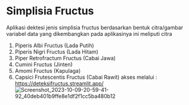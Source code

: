 # Simplisia Fructus

Aplikasi dektesi jenis simplisia fructus berdasarkan bentuk citra/gambar
variabel data yang dikembangkan pada aplikasinya ini meliputi citra
1. Piperis Albi Fructus (Lada Putih)
2. Piperis Nigri Fructus (Lada Hitam)
3. Piper Retrofractum Fructus (Cabai Jawa)
4. Cumini Fructus (Jinten)
5. Amomi Fructus (Kapulaga)
6. Capsici Frutescentis Fructus (Cabai Rawit)
akses melalui : https://deteksifructus.streamlit.app/
![Screenshot_2023-10-09-20-59-41-92_40deb401b9ffe8e1df2f1cc5ba480b12](https://github.com/dianelnursa/simplisiafructus/assets/85501002/59dcde98-7738-49a0-9ce9-764965ff7046)

